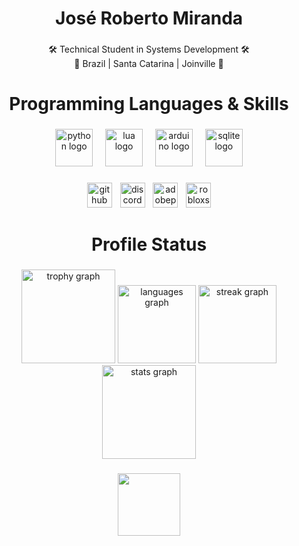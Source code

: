 <h1 align="center">José Roberto Miranda</h1>

###

<p align="center">🛠 Technical Student in Systems Development 🛠<br>📍 Brazil | Santa Catarina | Joinville 📍</p>

###

<h1 align="center">Programming Languages & Skills</h1>

###

<div align="center">
  <img src="https://skillicons.dev/icons?i=py" height="60" alt="python logo"  />
  <img width="12" />
  <img src="https://skillicons.dev/icons?i=lua" height="60" alt="lua logo"  />
  <img width="12" />
  <img src="https://skillicons.dev/icons?i=arduino" height="60" alt="arduino logo"  />
  <img width="12" />
  <img src="https://skillicons.dev/icons?i=sqlite" height="60" alt="sqlite logo"  />
</div>

###

<div align="center">
  <img src="https://skillicons.dev/icons?i=github" height="40" alt="github logo"  />
  <img width="5" />
  <img src="https://skillicons.dev/icons?i=discord" height="40" alt="discord logo"  />
  <img width="5" />
  <img src="https://skillicons.dev/icons?i=ps" height="40" alt="adobephotoshop logo"  />
  <img width="5" />
  <img src="https://skillicons.dev/icons?i=robloxstudio" height="40" alt="robloxstudio logo" />  
</div>

###

<h1 align="center">Profile Status</h1>

###

<div align="center">
  <img src="https://github-profile-trophy.vercel.app?username=NightlyOneV&theme=discord&column=-1&row=1&margin-w=2&margin-h=8&no-bg=false&no-frame=false&order=4" height="150" alt="trophy graph"  />
  <img src="https://github-readme-stats.vercel.app/api/top-langs?username=NightlyOneV&locale=en&hide_title=false&layout=compact&card_width=320&langs_count=5&theme=react&hide_border=false&order=2" height="125" alt="languages graph"  />
  <img src="https://streak-stats.demolab.com?user=NightlyOneV&locale=en&mode=daily&theme=react&hide_border=false&border_radius=5&order=3" height="125" alt="streak graph"  />
  <img src="https://github-readme-stats.vercel.app/api?username=NightlyOneV&hide_title=false&hide_rank=false&show_icons=true&include_all_commits=true&count_private=true&disable_animations=false&theme=react&locale=en&hide_border=false&order=1" height="150" alt="stats graph"  />
</div>

###

<div align="center">
  <img height="100" src="https://media.tenor.com/TNO4yMqeIFgAAAAi/kevin-truman-banner.gif"  />
</div>

###

